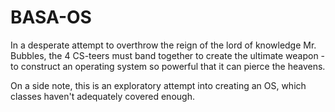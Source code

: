 # BASA-OS
In a desperate attempt to overthrow the reign of the lord of knowledge Mr. Bubbles, the 4 CS-teers must band together to create the ultimate weapon - to construct an operating system so powerful that it can pierce the heavens.

On a side note, this is an exploratory attempt into creating an OS, which classes haven't adequately covered enough.
